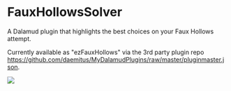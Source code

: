 # FauxHollowsSolver

A Dalamud plugin that highlights the best choices on your Faux Hollows attempt.

Currently available as "ezFauxHollows" via the 3rd party plugin repo https://github.com/daemitus/MyDalamudPlugins/raw/master/pluginmaster.json.

![](https://github.com/daemitus/FauxHollowsSolver/raw/master/res/demo.png)
